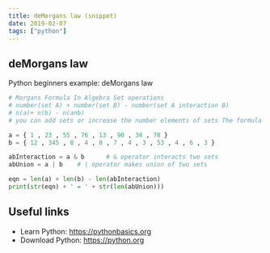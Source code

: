 ```yaml
---
title: deMorgans law (snippet)
date: 2019-02-07
tags: ["python"]
---
```


## deMorgans law

Python beginners example: deMorgans law

```python
# Morgans Formula In Algebra Set operations
# number(set A) + number(set B) - number(set A interaction B)
# n(a)+ n(b) - n(anb)
# you can add sets or increase the number elements of sets The formula still works

a = { 1 , 23 , 55 , 76 , 13 , 90 , 34 , 78 }
b = { 12 , 345 , 8 , 4 , 0 , 7 , 4 , 3 , 53 , 4 , 6 , 3 }

abInteraction = a & b      # & operator interacts two sets
abUnion = a | b    # | operator makes union of two sets

eqn = len(a) + len(b) - len(abInteraction)
print(str(eqn) + ' = ' + str(len(abUnion)))


```

## Useful links

- Learn Python: https://pythonbasics.org
- Download Python: https://python.org
